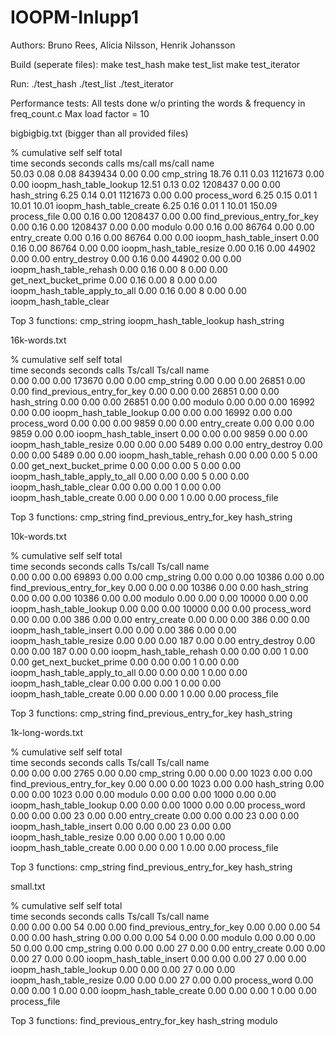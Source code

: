 # IOOPM-Inlupp1

Authors: Bruno Rees, Alicia Nilsson, Henrik Johansson

Build (seperate files):
make test_hash
make test_list
make test_iterator

Run:
./test_hash
./test_list
./test_iterator

Performance tests:
All tests done w/o printing the words & frequency in freq_count.c
Max load factor = 10

bigbigbig.txt (bigger than all provided files)

  %   cumulative   self              self     total           
 time   seconds   seconds    calls  ms/call  ms/call  name    
 50.03      0.08     0.08  8439434     0.00     0.00  cmp_string
 18.76      0.11     0.03  1121673     0.00     0.00  ioopm_hash_table_lookup
 12.51      0.13     0.02  1208437     0.00     0.00  hash_string
  6.25      0.14     0.01  1121673     0.00     0.00  process_word
  6.25      0.15     0.01        1    10.01    10.01  ioopm_hash_table_create
  6.25      0.16     0.01        1    10.01   150.09  process_file
  0.00      0.16     0.00  1208437     0.00     0.00  find_previous_entry_for_key
  0.00      0.16     0.00  1208437     0.00     0.00  modulo
  0.00      0.16     0.00    86764     0.00     0.00  entry_create
  0.00      0.16     0.00    86764     0.00     0.00  ioopm_hash_table_insert
  0.00      0.16     0.00    86764     0.00     0.00  ioopm_hash_table_resize
  0.00      0.16     0.00    44902     0.00     0.00  entry_destroy
  0.00      0.16     0.00    44902     0.00     0.00  ioopm_hash_table_rehash
  0.00      0.16     0.00        8     0.00     0.00  get_next_bucket_prime
  0.00      0.16     0.00        8     0.00     0.00  ioopm_hash_table_apply_to_all
  0.00      0.16     0.00        8     0.00     0.00  ioopm_hash_table_clear

Top 3 functions:
cmp_string
ioopm_hash_table_lookup
hash_string



16k-words.txt

  %   cumulative   self              self     total           
 time   seconds   seconds    calls  Ts/call  Ts/call  name    
  0.00      0.00     0.00   173670     0.00     0.00  cmp_string
  0.00      0.00     0.00    26851     0.00     0.00  find_previous_entry_for_key
  0.00      0.00     0.00    26851     0.00     0.00  hash_string
  0.00      0.00     0.00    26851     0.00     0.00  modulo
  0.00      0.00     0.00    16992     0.00     0.00  ioopm_hash_table_lookup
  0.00      0.00     0.00    16992     0.00     0.00  process_word
  0.00      0.00     0.00     9859     0.00     0.00  entry_create
  0.00      0.00     0.00     9859     0.00     0.00  ioopm_hash_table_insert
  0.00      0.00     0.00     9859     0.00     0.00  ioopm_hash_table_resize
  0.00      0.00     0.00     5489     0.00     0.00  entry_destroy
  0.00      0.00     0.00     5489     0.00     0.00  ioopm_hash_table_rehash
  0.00      0.00     0.00        5     0.00     0.00  get_next_bucket_prime
  0.00      0.00     0.00        5     0.00     0.00  ioopm_hash_table_apply_to_all
  0.00      0.00     0.00        5     0.00     0.00  ioopm_hash_table_clear
  0.00      0.00     0.00        1     0.00     0.00  ioopm_hash_table_create
  0.00      0.00     0.00        1     0.00     0.00  process_file

Top 3 functions:
cmp_string
find_previous_entry_for_key
hash_string



10k-words.txt

  %   cumulative   self              self     total           
 time   seconds   seconds    calls  Ts/call  Ts/call  name    
  0.00      0.00     0.00    69893     0.00     0.00  cmp_string
  0.00      0.00     0.00    10386     0.00     0.00  find_previous_entry_for_key
  0.00      0.00     0.00    10386     0.00     0.00  hash_string
  0.00      0.00     0.00    10386     0.00     0.00  modulo
  0.00      0.00     0.00    10000     0.00     0.00  ioopm_hash_table_lookup
  0.00      0.00     0.00    10000     0.00     0.00  process_word
  0.00      0.00     0.00      386     0.00     0.00  entry_create
  0.00      0.00     0.00      386     0.00     0.00  ioopm_hash_table_insert
  0.00      0.00     0.00      386     0.00     0.00  ioopm_hash_table_resize
  0.00      0.00     0.00      187     0.00     0.00  entry_destroy
  0.00      0.00     0.00      187     0.00     0.00  ioopm_hash_table_rehash
  0.00      0.00     0.00        1     0.00     0.00  get_next_bucket_prime
  0.00      0.00     0.00        1     0.00     0.00  ioopm_hash_table_apply_to_all
  0.00      0.00     0.00        1     0.00     0.00  ioopm_hash_table_clear
  0.00      0.00     0.00        1     0.00     0.00  ioopm_hash_table_create
  0.00      0.00     0.00        1     0.00     0.00  process_file

Top 3 functions:
cmp_string
find_previous_entry_for_key
hash_string



1k-long-words.txt

  %   cumulative   self              self     total           
 time   seconds   seconds    calls  Ts/call  Ts/call  name    
  0.00      0.00     0.00     2765     0.00     0.00  cmp_string
  0.00      0.00     0.00     1023     0.00     0.00  find_previous_entry_for_key
  0.00      0.00     0.00     1023     0.00     0.00  hash_string
  0.00      0.00     0.00     1023     0.00     0.00  modulo
  0.00      0.00     0.00     1000     0.00     0.00  ioopm_hash_table_lookup
  0.00      0.00     0.00     1000     0.00     0.00  process_word
  0.00      0.00     0.00       23     0.00     0.00  entry_create
  0.00      0.00     0.00       23     0.00     0.00  ioopm_hash_table_insert
  0.00      0.00     0.00       23     0.00     0.00  ioopm_hash_table_resize
  0.00      0.00     0.00        1     0.00     0.00  ioopm_hash_table_create
  0.00      0.00     0.00        1     0.00     0.00  process_file

Top 3 functions:
cmp_string
find_previous_entry_for_key
hash_string



small.txt

  %   cumulative   self              self     total           
 time   seconds   seconds    calls  Ts/call  Ts/call  name    
  0.00      0.00     0.00       54     0.00     0.00  find_previous_entry_for_key
  0.00      0.00     0.00       54     0.00     0.00  hash_string
  0.00      0.00     0.00       54     0.00     0.00  modulo
  0.00      0.00     0.00       50     0.00     0.00  cmp_string
  0.00      0.00     0.00       27     0.00     0.00  entry_create
  0.00      0.00     0.00       27     0.00     0.00  ioopm_hash_table_insert
  0.00      0.00     0.00       27     0.00     0.00  ioopm_hash_table_lookup
  0.00      0.00     0.00       27     0.00     0.00  ioopm_hash_table_resize
  0.00      0.00     0.00       27     0.00     0.00  process_word
  0.00      0.00     0.00        1     0.00     0.00  ioopm_hash_table_create
  0.00      0.00     0.00        1     0.00     0.00  process_file

Top 3 functions:
find_previous_entry_for_key
hash_string
modulo
